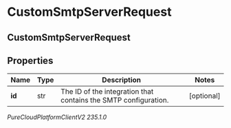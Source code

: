 # CustomSmtpServerRequest

## CustomSmtpServerRequest

## Properties

|Name | Type | Description | Notes|
|------------ | ------------- | ------------- | -------------|
| **id** | str | The ID of the integration that contains the SMTP configuration.  | [optional] |



_PureCloudPlatformClientV2 235.1.0_

